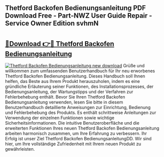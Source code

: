 ## Thetford Backofen Bedienungsanleitung PDF Download Free - Part-NWZ User Guide Repair - Service Owner Edition svhmN

# <h2><a href="http://df48g8.blite.top/?on=Thetford+Backofen+Bedienungsanleitung">🔗Download 👉🔴 Thetford Backofen Bedienungsanleitung</a></h2>

[![Thetford Backofen Bedienungsanleitung new download](https://i.imgur.com/lujVjoI.png)](http://df48g8.blite.top/?on=Thetford+Backofen+Bedienungsanleitung)
Grüße und willkommen zum umfassenden Benutzerhandbuch für Ihr neu erworbenes Thetford Backofen Bedienungsanleitung. Dieses Handbuch soll Ihnen helfen, das Beste aus Ihrem Produkt herauszuholen, indem es eine gründliche Erläuterung seiner Funktionen, des Installationsprozesses, der Bedienungsanleitung, der Wartungstipps und der Verfahren zur Fehlerbehebung enthält. Bevor Sie Ihren Thetford Backofen Bedienungsanleitung verwenden, lesen Sie bitte in diesem Benutzerhandbuch detaillierte Anweisungen zur Einrichtung, Bedienung und Fehlerbehebung des Produkts. Es enthält schrittweise Anleitungen zur Verwendung der einzelnen Funktionen sowie wichtige Sicherheitsinformationen. Die intuitive Benutzeroberfläche und die erweiterten Funktionen Ihres neuen Thetford Backofen Bedienungsanleitung arbeiten harmonisch zusammen, um Ihre Erfahrung zu verbessern. Ihr Erfolg ist unser Ziel Thetford Backofen BedienungsanleitungDD. Wir sind hier, um Ihre vollständige Zufriedenheit mit Ihrem neuen Produkt zu gewährleisten.
